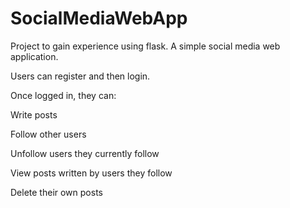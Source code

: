 # SocialMediaWebApp
Project to gain experience using flask. A simple social media web application.


Users can register and then login.


Once logged in, they can:

Write posts

Follow other users

Unfollow users they currently follow

View posts written by users they follow

Delete their own posts
